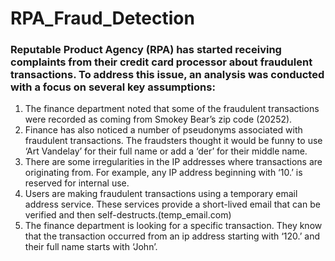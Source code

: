 # RPA_Fraud_Detection
### Reputable Product Agency (RPA) has started receiving complaints from their credit card processor about fraudulent transactions. To address this issue, an analysis was conducted with a focus on several key assumptions:

1. The finance department noted that some of the fraudulent transactions were recorded as coming from Smokey Bear’s zip code (20252).
2. Finance has also noticed a number of pseudonyms associated with fraudulent transactions. The fraudsters thought it would be funny to use ‘Art Vandelay’ for their full name or add a ‘der’ for their middle name.
3. There are some irregularities in the IP addresses where transactions are originating from. For example, any IP address beginning with ‘10.’ is reserved for internal use.
4. Users are making fraudulent transactions using a temporary email address service. These services provide a short-lived email that can be verified and then self-destructs.(temp_email.com)
5. The finance department is looking for a specific transaction. They know that the transaction occurred from an ip address starting with ‘120.’ and their full name starts with ‘John’.
